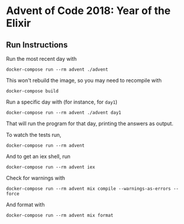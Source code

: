 # Advent of Code 2018: Year of the Elixir

## Run Instructions

Run the most recent day with

    docker-compose run --rm advent ./advent

This won't rebuild the image, so you may need to recompile with

    docker-compose build

Run a specific day with (for instance, for `day1`)

    docker-compose run --rm advent ./advent day1

That will run the program for that day, printing the answers as output.

To watch the tests run,

    docker-compose run --rm advent

And to get an iex shell, run

    docker-compose run --rm advent iex

Check for warnings with

    docker-compose run --rm advent mix compile --warnings-as-errors --force

And format with

    docker-compose run --rm advent mix format
